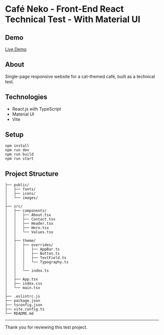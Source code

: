 # Café Neko - Front-End React Technical Test - With Material UI

## Demo
[Live Demo](https://ahilarion.github.io/technical-test-front-end-main-material-ui/)

## About

Single-page responsive website for a cat-themed café, built as a technical test.

## Technologies

- React.js with TypeScript
- Material UI
- Vite

## Setup

```
npm install
npm run dev
npm run build
npm run start
```

## Project Structure

```
├── public/
│   ├── fonts/
│   ├── icons/
│   └── images/
│
├── src/
│   ├── components/
│   │   ├── About.tsx
│   │   ├── Contact.tsx
│   │   ├── Header.tsx
│   │   ├── Hero.tsx
│   │   └── Values.tsx
│   │
│   ├── theme/
│   │   ├── overrides/
│   │   │   ├── AppBar.ts
│   │   │   ├── Button.ts
│   │   │   ├── TextField.ts
│   │   │   └── Typography.ts
│   │   │
│   │   └── index.ts
│   │
│   ├── App.tsx
│   ├── index.css
│   └── main.tsx
│
├── .eslintrc.js
├── package.json
├── tsconfig.json
├── vite.config.ts
└── README.md
```

---

Thank you for reviewing this test project.
